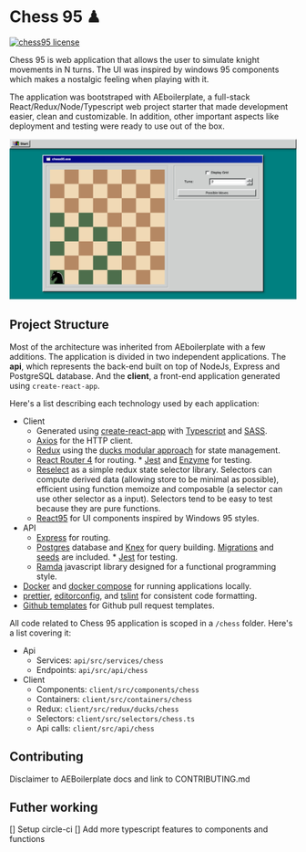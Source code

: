 # Chess 95 ♟

[![chess95 license](https://img.shields.io/badge/license-MIT-blue.svg)](https://github.com/victorfeijo/chess95/blob/master/LICENCE.md)

Chess 95 is web application that allows the user to simulate knight movements in N turns. The UI was inspired by windows 95 components which makes a nostalgic feeling when playing with it.

The application was bootstraped with AEboilerplate, a full-stack React/Redux/Node/Typescript web project starter that made development easier, clean and customizable. In addition, other important aspects like deployment and testing were ready to use out of the box.

![Screenshot](./screenshot.png)

## Project Structure

Most of the architecture was inherited from AEboilerplate with a few additions. The application is divided in two independent applications. The **api**, which represents the back-end built on top of NodeJs, Express and PostgreSQL database. And the **client**, a front-end application generated using `create-react-app`.

Here's a list describing each technology used by each application:

- Client
  - Generated using [create-react-app](https://github.com/facebook/create-react-app) with [Typescript](https://www.typescriptlang.org/docs/home.html) and [SASS](https://sass-lang.com/).
  - [Axios](https://github.com/axios/axios) for the HTTP client.
  - [Redux](https://github.com/reduxjs/redux) using the [ducks modular approach](https://github.com/erikras/ducks-modular-redux) for state management.
  - [React Router 4](https://reacttraining.com/react-router/core/guides/philosophy) for routing. \* [Jest](https://jestjs.io/) and [Enzyme](https://github.com/airbnb/enzyme) for testing.
  - [Reselect](https://github.com/reduxjs/reselect) as a simple redux state selector library. Selectors can compute derived data (allowing store to be minimal as possible), efficient using function memoize and composable (a selector can use other selector as a input). Selectors tend to be easy to test because they are pure functions.
  - [React95](https://github.com/arturbier/React95) for UI components inspired by Windows 95 styles.
- API
  - [Express](https://expressjs.com/) for routing.
  - [Postgres](https://www.postgresql.org/about/) database and [Knex](https://knexjs.org/) for query building. [Migrations](https://knexjs.org/#Migrations-CLI) and [seeds](https://knexjs.org/#Seeds-CLI) are included. \* [Jest](https://jestjs.io/) for testing.
  - [Ramda](https://ramdajs.com/) javascript library designed for a functional programming style.
- [Docker](https://docs.docker.com) and [docker compose](https://docs.docker.com/compose/) for running applications locally.
- [prettier](https://github.com/prettier/prettier), [editorconfig](https://editorconfig.org/), and [tslint](https://palantir.github.io/tslint/) for consistent code formatting.
- [Github templates](https://blog.github.com/2016-02-17-issue-and-pull-request-templates/) for Github pull request templates.

All code related to Chess 95 application is scoped in a `/chess` folder. Here's a list covering it:

- Api
  - Services: `api/src/services/chess`
  - Endpoints: `api/src/api/chess`
- Client
  - Components: `client/src/components/chess`
  - Containers: `client/src/containers/chess`
  - Redux: `client/src/redux/ducks/chess`
  - Selectors: `client/src/selectors/chess.ts`
  - Api calls: `client/src/api/chess`

## Contributing

Disclaimer to AEBoilerplate docs and link to CONTRIBUTING.md

## Futher working

[] Setup circle-ci
[] Add more typescript features to components and functions
